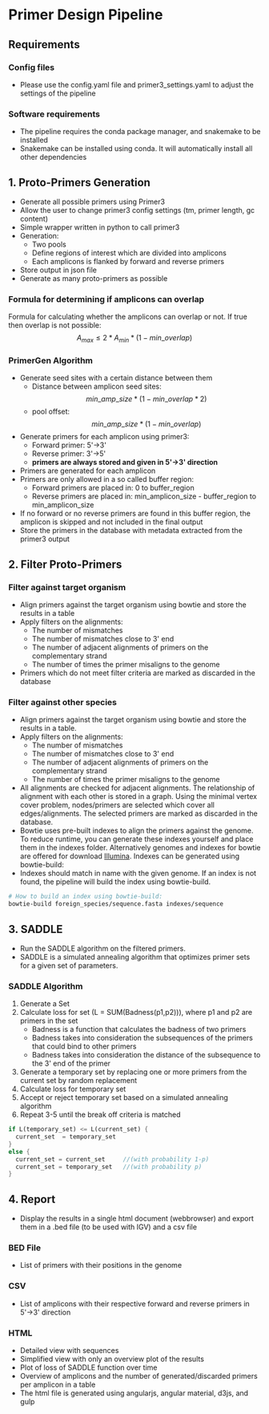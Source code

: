 # Primer Design Pipeline

## Requirements

### Config files

- Please use the config.yaml file and primer3_settings.yaml to adjust the settings of the pipeline

### Software requirements

- The pipeline requires the conda package manager, and snakemake to be installed
- Snakemake can be installed using conda. It will automatically install all other dependencies

## 1. Proto-Primers Generation

- Generate all possible primers using Primer3
- Allow the user to change primer3 config settings (tm, primer length, gc content)
- Simple wrapper written in python to call primer3
- Generation:
  - Two pools
  - Define regions of interest which are divided into amplicons
  - Each amplicons is flanked by forward and reverse primers
- Store output in json file
- Generate as many proto-primers as possible

### Formula for determining if amplicons can overlap

Formula for calculating whether the amplicons can overlap or not.
If true then overlap is not possible:
$$A_{max} \leq 2 * A_{min} * (1 -min\_overlap)$$

### PrimerGen Algorithm

- Generate seed sites with a certain distance between them
  - Distance between amplicon seed sites:
  $$min\_amp\_size*(1-min\_overlap*2) $$
  - pool offset: $$ min\_amp\_size*(1-min\_overlap) $$
- Generate primers for each amplicon using primer3:
  - Forward primer: 5'->3'
  - Reverse primer: 3'->5'
  - **primers are always stored and given in 5'->3' direction**
- Primers are generated for each amplicon
- Primers are only allowed in a so called buffer region:
  - Forward primers are placed in: 0 to buffer_region
  - Reverse primers are placed in: min_amplicon_size - buffer_region to min_amplicon_size
- If no forward or no reverse primers are found in this buffer region, the amplicon is skipped and not included in the final output
- Store the primers in the database with metadata extracted from the primer3 output

## 2. Filter Proto-Primers

### Filter against target organism

- Align primers against the target organism using bowtie and store the results in a table
- Apply filters on the alignments:
  - The number of mismatches
  - The number of mismatches close to 3' end
  - The number of adjacent alignments of primers on the complementary strand
  - The number of times the primer misaligns to the genome
- Primers which do not meet filter criteria are marked as discarded in the database

### Filter against other species

- Align primers against the target organism using bowtie and store the results in a table.
- Apply filters on the alignments:
  - The number of mismatches
  - The number of mismatches close to 3' end
  - The number of adjacent alignments of primers on the complementary strand
  - The number of times the primer misaligns to the genome
- All alignments are checked for adjacent alignments. The relationship of alignment with each other is stored in a graph. Using the minimal vertex cover problem, nodes/primers are selected which cover all edges/alignments. The selected primers are marked as discarded in the database.
- Bowtie uses pre-built indexes to align the primers against the genome. To reduce runtime, you can generate these indexes yourself and place them in the indexes folder. Alternatively genomes and indexes for bowtie are offered for download [Illumina](http://support.illumina.com/sequencing/sequencing_software/igenome.ilmn). Indexes can be generated using bowtie-build:
- Indexes should match in name with the given genome. If an index is not found, the pipeline will build the index using bowtie-build.

```bash
# How to build an index using bowtie-build:
bowtie-build foreign_species/sequence.fasta indexes/sequence
```

## 3. SADDLE

- Run the SADDLE algorithm on the filtered primers.
- SADDLE is a simulated annealing algorithm that optimizes primer sets for a given set of parameters.

### SADDLE Algorithm

1. Generate a Set
2. Calculate loss for set (L = SUM(Badness(p1,p2))), where p1 and p2 are primers in the set
    - Badness is a function that calculates the badness of two primers
    - Badness takes into consideration the subsequences of the primers that could bind to other primers
    - Badness takes into consideration the distance of the subsequence to the 3' end of the primer
3. Generate a temporary set by replacing one or more primers from the current set by random replacement
4. Calculate loss for temporary set
5. Accept or reject temporary set based on a simulated annealing algorithm
6. Repeat 3-5 until the break off criteria is matched

```rust
if L(temporary_set) <= L(current_set) {
  current_set  = temporary_set
}
else {
  current_set = current_set     //(with probability 1-p)
  current_set = temporary_set   //(with probability p)
}
```

## 4. Report

- Display the results in a single html document (webbrowser) and export them in a .bed file (to be used with IGV) and a csv file

### BED File

- List of primers with their positions in the genome

### CSV

- List of amplicons with their respective forward and reverse primers in 5'->3' direction

### HTML  

- Detailed view with sequences
- Simplified view with only an overview plot of the results
- Plot of loss of SADDLE function over time
- Overview of amplicons and the number of generated/discarded primers per amplicon in a table
- The html file is generated using angularjs, angular material, d3js, and gulp
